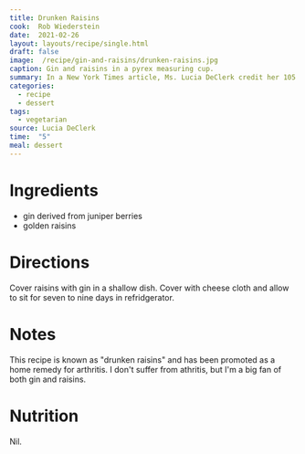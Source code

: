 ```yaml
---
title: Drunken Raisins
cook:  Rob Wiederstein
date:  2021-02-26
layout: layouts/recipe/single.html
draft: false
image:  /recipe/gin-and-raisins/drunken-raisins.jpg
caption: Gin and raisins in a pyrex measuring cup.
summary: In a New York Times article, Ms. Lucia DeClerk credit her 105 years of longevity to prayer and gin and raisins. "Eat nine raisins a day after sitting in the fridge for nine days."
categories:
  - recipe
  - dessert
tags:
  - vegetarian
source: Lucia DeClerk
time:  "5"
meal: dessert
---
```


# Ingredients
- gin derived from  juniper berries
- golden raisins

# Directions

Cover raisins with gin in a shallow dish.  Cover with cheese cloth and allow to sit for seven to nine days in refridgerator.

# Notes

This recipe is known as "drunken raisins" and has been promoted as a home remedy for arthritis.  I don't suffer from athritis, but I'm a big fan of both gin and raisins.

# Nutrition

Nil.
